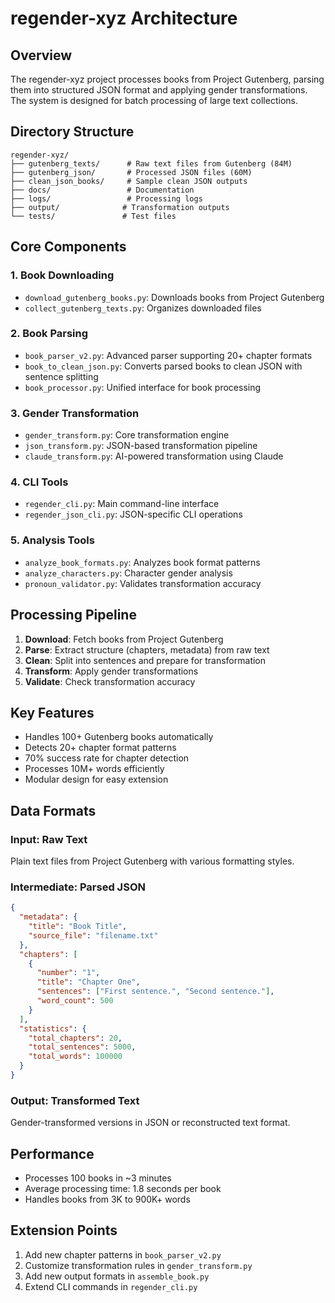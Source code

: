 # regender-xyz Architecture

## Overview

The regender-xyz project processes books from Project Gutenberg, parsing them into structured JSON format and applying gender transformations. The system is designed for batch processing of large text collections.

## Directory Structure

```
regender-xyz/
├── gutenberg_texts/      # Raw text files from Gutenberg (84M)
├── gutenberg_json/       # Processed JSON files (60M)
├── clean_json_books/     # Sample clean JSON outputs
├── docs/                 # Documentation
├── logs/                 # Processing logs
├── output/              # Transformation outputs
└── tests/               # Test files
```

## Core Components

### 1. Book Downloading
- `download_gutenberg_books.py`: Downloads books from Project Gutenberg
- `collect_gutenberg_texts.py`: Organizes downloaded files

### 2. Book Parsing
- `book_parser_v2.py`: Advanced parser supporting 20+ chapter formats
- `book_to_clean_json.py`: Converts parsed books to clean JSON with sentence splitting
- `book_processor.py`: Unified interface for book processing

### 3. Gender Transformation
- `gender_transform.py`: Core transformation engine
- `json_transform.py`: JSON-based transformation pipeline
- `claude_transform.py`: AI-powered transformation using Claude

### 4. CLI Tools
- `regender_cli.py`: Main command-line interface
- `regender_json_cli.py`: JSON-specific CLI operations

### 5. Analysis Tools
- `analyze_book_formats.py`: Analyzes book format patterns
- `analyze_characters.py`: Character gender analysis
- `pronoun_validator.py`: Validates transformation accuracy

## Processing Pipeline

1. **Download**: Fetch books from Project Gutenberg
2. **Parse**: Extract structure (chapters, metadata) from raw text
3. **Clean**: Split into sentences and prepare for transformation
4. **Transform**: Apply gender transformations
5. **Validate**: Check transformation accuracy

## Key Features

- Handles 100+ Gutenberg books automatically
- Detects 20+ chapter format patterns
- 70% success rate for chapter detection
- Processes 10M+ words efficiently
- Modular design for easy extension

## Data Formats

### Input: Raw Text
Plain text files from Project Gutenberg with various formatting styles.

### Intermediate: Parsed JSON
```json
{
  "metadata": {
    "title": "Book Title",
    "source_file": "filename.txt"
  },
  "chapters": [
    {
      "number": "1",
      "title": "Chapter One",
      "sentences": ["First sentence.", "Second sentence."],
      "word_count": 500
    }
  ],
  "statistics": {
    "total_chapters": 20,
    "total_sentences": 5000,
    "total_words": 100000
  }
}
```

### Output: Transformed Text
Gender-transformed versions in JSON or reconstructed text format.

## Performance

- Processes 100 books in ~3 minutes
- Average processing time: 1.8 seconds per book
- Handles books from 3K to 900K+ words

## Extension Points

1. Add new chapter patterns in `book_parser_v2.py`
2. Customize transformation rules in `gender_transform.py`
3. Add new output formats in `assemble_book.py`
4. Extend CLI commands in `regender_cli.py`